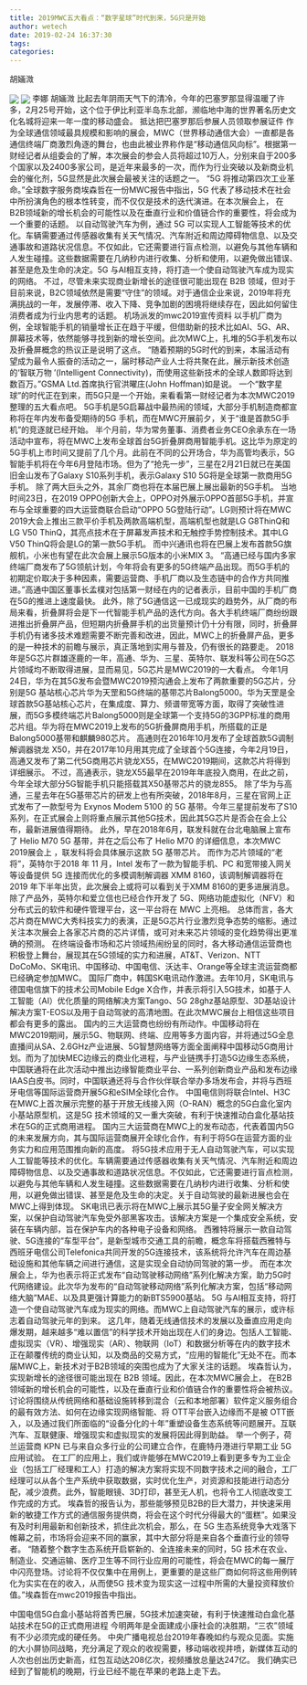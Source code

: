 ```yaml
---
title: 2019MWC五大看点：“数字星球”时代到来，5G只是开始
author: wetech
date: 2019-02-24 16:37:30
tags: 
categories: 
---
```

胡婳溦
<!-- more -->
<img align="center" border="0" src="https://imgcdn.yicai.com/uppics/images/2019/02/faccf8ab6b8c007beefb18c45368c7cd.jpg" />
<img align="center" border="0" src="https://imgcdn.yicai.com/uppics/images/2019/02/4290354ec4652483e68eea08d7384b14.jpg" />
李娜
胡婳溦
比起去年阴雨天气下的清冷，今年的巴塞罗那显得温暖了许多，2月25号开始，这个位于伊比利亚半岛东北部，濒临地中海的世界著名历史文化名城将迎来一年一度的移动盛会。
抵达把巴塞罗那后参展人员领取参展证件
作为全球通信领域最具规模和影响的展会，MWC（世界移动通信大会）一直都是各通信终端厂商激烈角逐的舞台，也由此被业界称作是“移动通信风向标”。根据第一财经记者从组委会的了解，本次展会的参会人员将超过10万人，分别来自于200多个国家以及2400多家公司，是近年来最多的一次，而作为行业突破以及新商业机会的催化剂，5G显然是此次展会最被关注的话题之一。
“5G 将推动第四次工业革命。”全球数字服务商埃森哲在一份MWC报告中指出，5G 代表了移动技术在社会中所扮演角色的根本性转变，而不仅仅是技术的迭代演进。在本次展会上， 在B2B领域新的增长机会的可能性以及在垂直行业和价值链合作的重要性，将会成为一个重要的话题。
以自动驾驶汽车为例，通过 5G 可以实现人工智能等技术的优化。车辆需要通过传感器收集有关天气情况、汽车附近和周边障碍物信息、以及交通事故和道路状况信息。不仅如此，它还需要进行盲点检测，以避免与其他车辆和人发生碰撞。这些数据需要在几纳秒内进行收集、分析和使用，以避免做出错误、甚至是危及生命的决定。5G 与AI相互支持，将打造一个使自动驾驶汽车成为现实的网络。
不过，尽管未来实现商业新增长的途径很可能出现在 B2B 领域，但对于目前来说，B2C领域依然是需要“守住”的领域。对于通信企业来说，2019年将充满挑战的一年，发展停滞、收入下降、竞争加剧的困境将继续存在，因此如何留住消费者成为行业内思考的话题。
机场派发的mwc2019宣传资料
以手机厂商为例，全球智能手机的销量增长正在趋于平缓，但借助新的技术比如AI、5G、AR、屏幕技术等，依然能够寻找到新的增长空间。此次MWC上，扎堆的5G手机发布以及折叠屏概念的热议正是说明了这点。
“随着预期的5G时代的到来，本届活动有望成为最令人振奋的活动之一，届时移动产业人士将共聚在此，展示新技术创造的‘智联万物 ’(Intelligent Connectivity)，而使用这些新技术的全球人数即将达到数百万。”GSMA Ltd.首席执行官洪曜庄(John Hoffman)如是说。
一个“数字星球”的时代正在到来，而5G只是一个开始，来看看第一财经记者为本次MWC2019整理的五大看点吧。
5G手机是5G启幕战中最热闹的领域，大部分手机制造商都宣称将在年内发布备受期待的5G 手机，而在MWC开展前夕，关于“谁是首款5G手机”的竞逐就已经开始。
半个月前，华为常务董事、消费者业务CEO余承东在一场活动中宣布，将在MWC上发布全球首台5G折叠屏商用智能手机。这比华为原定的5G手机上市时间又提前了几个月。此前在不同的公开场合，华为高管均表示，5G智能手机将在今年6月登陆市场。但为了“抢先一步”，三星在2月21日就已在美国旧金山发布了Galaxy S10系列手机，表示Galaxy S10 5G将是全球第一款商用5G手机。
除了两大巨头之外，其余厂商也将在本届巴展上展出最新的5G手机。
当地时间23日，在2019 OPPO创新大会上，OPPO对外展示OPPO首部5G手机，并宣布与全球重要的四大运营商联合启动“OPPO 5G登陆行动”。LG则预计将在MWC 2019大会上推出三款平价手机及两款高端机型，高端机型也就是LG G8ThinQ和LG V50 ThinQ，其亮点技术在于屏幕发声技术和无触控手势控制技术。其中LG V50 ThinQ将会是LG的第一款5G手机。
而中兴通讯也将在巴展上发布首款5G旗舰机，小米也有望在此次会展上展示5G版本的小米MIX 3。
“高通已经与国内多家终端厂商发布了5G领航计划，今年将会有更多的5G终端产品出现。而5G手机的初期定价取决于多种因素，需要运营商、手机厂商以及生态链中的合作方共同推进。”高通中国区董事长孟樸对包括第一财经在内的记者表示，目前中国的手机厂商在5G的推进上速度最快。
此外，除了5G通信这一已成现实的趋势外，从厂商的布局来看，折叠屏将会是下一代智能手机产品的迭代方向。各大手机终端厂商纷纷跟进推出折叠屏产品，但短期内折叠屏手机的出货量预计仍十分有限，同时，折叠屏手机仍有诸多技术难题需要不断完善和改进，因此，MWC上的折叠屏产品，更多的是一种技术的前瞻与展示，真正落地到实用与普及，仍有很长的路要走。
2018年是5G芯片群雄逐鹿的一年，高通、华为、三星、英特尔、联发科等公司在5G芯片领域均不断取得进展，显而易见，5G芯片是MWC2019的一大看点。
今年1月24日，华为在其5G发布会暨MWC2019预沟通会上发布了两款重要的5G芯片，分别是5G 基站核心芯片华为天罡和5G终端的基带芯片Balong5000。华为天罡是全球首款5G基站核心芯片，在集成度、算力、频谱带宽等方面，取得了突破性进展，而5G多模终端芯片Balong5000则是全球第一个支持5G的3GPP标准的商用芯片组。华为将在MWC2019上发布的5G折叠屏商用手机，所搭载的正是Balong5000基带和麒麟980芯片。
高通则在2016年10月发布了全球首款5G调制解调器骁龙 X50，并在2017年10月用其完成了全球首个5G连接，今年2月19日，高通又发布了第二代5G商用芯片骁龙X55，在MWC2019期间，这款芯片将得到详细展示。
不过，高通表示，骁龙X55最早在2019年年底投入商用，在此之前，今年全球大部分5G智能手机只能搭载其X50基带芯片的骁龙855。
除了华为与高通，三星去年在5G基带芯片的研发上也有所突破，2018年8月，三星在官网上正式发布了一款型号为 Exynos Modem 5100 的 5G 基带。今年三星提前发布了S10系列，在正式展会上则将重点展示其他5G技术，因此其5G芯片是否会在会上公布，最新进展值得期待。
此外，早在2018年6月，联发科就在台北电脑展上宣布了 Helio M70 5G 基带，并在之后公布了 Helio M70 的详细信息，本次MWC 2019展会上 ，联发科将会具体展示这款 5G 基带芯片。
而作为芯片领域的“老将”，英特尔于2018 年 11 月，Intel 发布了一款为智能手机、PC 和宽带接入网关等设备提供 5G 连接而优化的多模调制解调器 XMM 8160，该调制解调器将在 2019 年下半年出货，此次展会上或将可以看到关于XMM 8160的更多进展消息。除了产品外，英特尔和爱立信也已经合作开发了 5G、网络功能虚拟化（NFV）和分布式云的软件和硬件管理平台，这一平台将在 MWC 上亮相。
总体而言，各大芯片商在MWC大秀科技实力的表演，正是5G芯片行业激烈竞争态势的缩影。通过关注本次展会上各家芯片商的芯片详情，或可对未来芯片领域的变化趋势得出更准确的预测。
在终端设备市场和芯片领域热闹纷呈的同时，各大移动通信运营商也积极登上舞台，展现其在5G领域的实力和进展，AT&T、Verizon、NTT DoCoMo、SK电讯、中国移动、中国电信、沃达丰、Orange等全球主流运营商都已经确定参加MWC。
国际厂商中，韩国SK电讯动作激进。去年10月，SK电讯与德国电信旗下的技术公司Mobile Edge X合作，并表示将引入5G技术，如基于人工智能（AI）优化质量的网络解决方案Tango、5G 28ghz基站原型、3D基站设计解决方案T-EOS以及用于自动驾驶的高清地图。在此次MWC展台上相信这些项目都会有更多的露出。
国内的三大运营商也纷纷有所动作。中国移动将在MWC2019期间，展示5G、物联网、终端、应用等多方面内容，并将通过5G全息直播间从SA、2.6GHz产业进展、5G智慧网络等方面全面阐释中国移动5G商用计划。而为了加快MEC边缘云的商业化进程，与产业链携手打造5G边缘生态系统，中国联通将在此次活动中推出边缘智能商业平台、一系列创新商业产品和发布边缘IAAS白皮书。同时，中国联通还将与合作伙伴联合举办多场发布会，并将与西班牙电信等国际运营商开展5G和eSIM全球化合作。
中国电信则将联合Intel、H3C在MWC上首次展示完整的基于开放无线接入网（O-RAN）概念的5G白盒化室内小基站原型机，这是5G 技术领域的又一重大突破，有利于快速推动白盒化基站技术在5G的正式商用进程。
国内三大运营商在MWC上的发布动态，代表着国内5G的未来发展方向，其与国际运营商展开全球化合作，有利于将5G在运营方面的业务实力和应用范围推向新的高度。
将5G技术应用于无人自动驾驶汽车，可以实现人工智能等技术的优化。车辆需要通过传感器收集有关天气情况、汽车附近和周边障碍物信息、以及交通事故和道路状况信息。不仅如此，它还需要进行盲点检测，以避免与其他车辆和人发生碰撞。这些数据需要在几纳秒内进行收集、分析和使用，以避免做出错误、甚至是危及生命的决定。关于自动驾驶的最新进展也会在MWC上得到体现。
SK电讯已表示将在MWC上展示其5G量子安全网关解决方案，以保护自动驾驶汽车免受外部黑客攻击。该解决方案是一个集成安全系统，安装在车辆内部，旨在保护车内的各种电子设备和网络。
西雅特将展示一款自动驾驶、5G连接的“车型平台”，是新型城市交通工具的前瞻，概念车将搭载西雅特与西班牙电信公司Telefonica共同开发的5G连接技术，该系统将允许汽车在周边基础设施和其他车辆之间进行通信，这是实现全自动协同驾驶的第一步。
而在本次展会上，华为也表示将正式发布“自动驾驶移动网络”系列化解决方案，助力5G时代网络建设。此次华为发布的“自动驾驶移动网络”系列化解决方案，包括“移动网络大脑”MAE、以及具更强计算能力的新BTS5900基站。
5G 与AI相互支持，将打造一个使自动驾驶汽车成为现实的网络。而MWC上自动驾驶汽车的展示，或许标志着自动驾驶元年的到来。
这几年，随着无线通信技术的发展以及垂直应用走向爆发期，越来越多“难以置信”的科学技术开始出现在人们的身边。包括人工智能、虚拟现实（VR）、增强现实（AR）、物联网（IoT）和数据分析等在内的数字技术正在颠覆传统的商业认知，以及商品的交易方式，“应用的智能化”无处不在。而本届MWC上，新技术对于B2B领域的突围也成为了大家关注的话题。
埃森哲认为，实现新增长的途径很可能出现在 B2B 领域。因此，在本次MWC展会上， 在B2B领域新的增长机会的可能性，以及在垂直行业和价值链合作的重要性将会被热议。讨论将围绕从传统网络和基础设施转移到混合（云和本地部署）软件定义服务组合的最有效方法、如何在边缘实现网络智能、将 OTT平台嵌入边缘而不是被 OTT嵌入，以及通过我们所面临的“设备分化的十年”重塑设备生态系统等问题展开。互联汽车、互联健康、增强现实和虚拟现实的发展将因此得到助益。
举一个例子，荷兰运营商 KPN 已与来自众多行业的公司建立合作，在鹿特丹港进行早期工业 5G 应用试验。
在工厂的应用上，我们或许能够在MWC2019上看到更多专为工业企业（包括工厂经理和工人）打造的解决方案将实现不同数字技术之间的融合，工厂经理可以从各个生产系统中获取数据，实时优化生产，对资源和技能进行动态分配，减少浪费。此外，智能眼镜、3D打印，甚至无人机，也将令工人彻底改变工作完成的方式。
埃森哲的报告认为，那些能够预见B2B的巨大潜力，并快速采用新的敏捷工作方式的通信服务提供商，将会在这个时代分得最大的“蛋糕”。如果没有及时利用最新和创新技术，抓住此次机会，那么，在 5G 生态系统竞争大戏落下帷幕之前，市场将会迎来不同的赢家，其中大部分将是来自各个垂直行业的领导者。
“随着整个数字生态系统开启崭新的、全连接未来的同时，5G 技术在农业、制造业、交通运输、医疗卫生等不同行业应用的可能性，将会在MWC的每一展厅中闪亮登场。讨论将不仅仅集中在用例上，更重要的是这些厂商如何将这些用例转化为实实在在的收入，从而使5G 技术变为现实这一过程中所需的大量投资释放价值。”埃森哲在mwc2019报告中指出。
 
 
中国电信5G白盒小基站将首秀巴展，5G技术加速突破，有利于快速推动白盒化基站技术在5G的正式商用进程
今明两年是全面建成小康社会的决胜期，“三农”领域有不少必须完成的硬任务。
中央广播电视总台2019年春晚如约与观众见面。实施的大小屏协同战略，充分满足了观众的收视需要，移动端收视井喷，新媒体互动的人次也创出历史新高，红包互动达208亿次，视频播放总量达247亿。
我们确实已经到了智能机的晚期，行业已经不能在苹果的老路上走下去。
